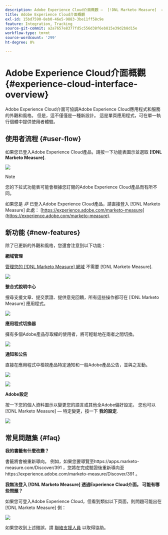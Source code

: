 ```yaml
---
description: Adobe Experience Cloud介面概觀 —  [!DNL Marketo Measure]  — 產品檔案
title: Adobe Experience Cloud介面概觀
exl-id: 15bd7590-8eb0-46e5-9883-3be11ff58c9e
feature: Integration, Tracking
source-git-commit: a2a7657e8377fd5c556d38f6eb815e39d2b8d15e
workflow-type: tm+mt
source-wordcount: '299'
ht-degree: 0%

---
```


# Adobe Experience Cloud介面概觀 {#experience-cloud-interface-overview}

Adobe Experience Cloud介面可協調Adobe Experience Cloud應用程式和服務的外觀和風格。 但是，這不僅僅是一種新設計。 這是單頁應用程式，可在單一執行個體中提供使用者體驗。

## 使用者流程 {#user-flow}

如果您已登入Adobe Experience Cloud產品，請按一下功能表圖示並選取 **[!DNL Marketo Measure]**.

![](assets/unified-shell-overview-4.png)

>[!NOTE]
>
>您的下拉式功能表可能會根據您訂閱的Adobe Experience Cloud產品而有所不同。

如果您是 _非_ 已登入Adobe Experience Cloud產品，請直接登入 [!DNL Marketo Measure] 此處： [https://experience.adobe.com/marketo-measure](https://experience.adobe.com/marketo-measure).

## 新功能 {#new-features}

除了已更新的外觀和風格，您還會注意到以下功能：

**網域管理**

[管理您的 [!DNL Marketo Measure] 網域](/help/marketo-measure-and-adobe/domain-management.md) 不需要 [!DNL Marketo Measure].

![](assets/unified-shell-overview-5.png)

**整合式說明中心**

搜尋支援文章、提交票證、提供意見回饋，所有這些操作都可在 [!DNL Marketo Measure] 應用程式。

![](assets/unified-shell-overview-6.png)

**應用程式切換器**

擁有多個Adobe產品存取權的使用者，將可輕鬆地在兩者之間切換。

![](assets/unified-shell-overview-7.png)

**通知和公告**

直接在應用程式中檢視產品特定通知和一般Adobe產品公告，並與之互動。

![](assets/unified-shell-overview-8.png)

![](assets/unified-shell-overview-9.png)

**Adobe設定**

按一下您的個人資料圖示以變更您的語言或其他全Adobe偏好設定。 您也可以 [!DNL Marketo Measure] — 特定變更，按一下 **我的設定**.

![](assets/unified-shell-overview-10.png)

## 常見問題集 {#faq}

**我的書籤有什麼改變？**

書籤將會被重新導向。 例如，如果您要導覽至https://apps.marketo-measure.com/Discover/391 ，您將在完成驗證後重新導向至https://experience.adobe.com/marketo-measure/Discover/391 。

**我無法登入 [!DNL Marketo Measure] 透過Experience Cloud介面。 可能有哪些問題？**

如果您可登入Adobe Experience Cloud，但看到類似以下頁面，則問題可能出在 [!DNL Marketo Measure] 側：

![](assets/unified-shell-overview-11.png)

如果您收到上述錯誤，請 [聯絡支援人員](https://nation.marketo.com/t5/support/ct-p/Support) 以取得協助。
